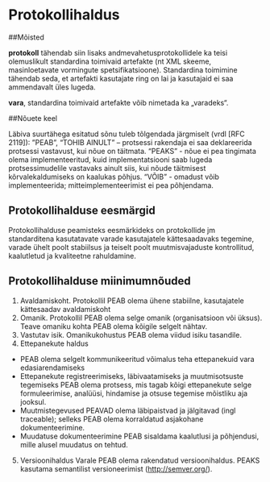 # Protokollihaldus

##Mõisted

__protokoll__ tähendab siin lisaks andmevahetusprotokollidele ka teisi olemuslikult standardina toimivaid artefakte (nt XML skeeme, masinloetavate vormingute spetsifikatsioone). Standardina toimimine tähendab seda, et artefakti kasutajate ring on lai ja kasutajaid ei saa ammendavalt üles lugeda.

__vara__, standardina toimivaid artefakte võib nimetada ka „varadeks“.

##Nõuete keel

Läbiva suurtähega esitatud sõnu tuleb tõlgendada järgmiselt (vrdl [RFC 2119]): ”PEAB”, “TOHIB AINULT” – protsessi rakendaja ei saa deklareerida protsessi vastavust, kui nõue on täitmata. “PEAKS” - nõue ei pea tingimata olema implementeeritud, kuid implementatsiooni saab lugeda protsessimudelile vastavaks ainult siis, kui nõude täitmisest kõrvalekaldumiseks on kaalukas põhjus. “VÕIB” - omadust võib implementeerida; mitteimplementeerimist ei pea põhjendama.

## Protokollihalduse eesmärgid

Protokollihalduse peamisteks eesmärkideks on protokollide jm standarditena kasutatavate varade kasutajatele kättesaadavaks tegemine, varade ühelt poolt stabiilsus ja teiselt poolt muutmisvajaduste kontrollitud, kaalutletud ja kvaliteetne rahuldamine.

## Protokollihalduse miinimumnõuded 

1.  Avaldamiskoht. Protokollil PEAB olema ühene stabiilne, kasutajatele kättesaadav avaldamiskoht
2.  Omanik. Protokollil PEAB olema selge omanik (organisatsioon või üksus). Teave omaniku kohta PEAB olema kõigile selgelt nähtav.
3.  Vastutav isik. Omanikukohustus PEAB olema viidud isiku tasandile.
4.  Ettepanekute haldus
  - PEAB olema selgelt kommunikeeritud võimalus teha ettepanekuid vara edasiarendamiseks
  - Ettepanekute registreerimiseks, läbivaatamiseks ja muutmisotsuste tegemiseks PEAB olema protsess, mis tagab kõigi ettepanekute selge formuleerimise, analüüsi, hindamise ja otsuse tegemise mõistliku aja jooksul.
  -  Muutmistegevused PEAVAD olema läbipaistvad ja jälgitavad (ingl traceable); selleks PEAB olema korraldatud asjakohane dokumenteerimine.
  - Muudatuse dokumenteerimine PEAB sisaldama kaalutlusi ja põhjendusi, mille alusel muudatus on tehtud.
5.  Versioonihaldus
Varale PEAB olema rakendatud versioonihaldus. PEAKS kasutama semantilist versioneerimist (http://semver.org/). 
